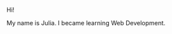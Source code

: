 Hi!

My name is Julia. I became learning Web Development.

<!---
Kondrlias/Kondrlias is a ✨ special ✨ repository because its `README.md` (this file) appears on your GitHub profile.
You can click the Preview link to take a look at your changes.
--->

